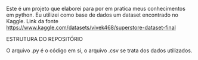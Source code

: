 Este é um projeto que elaborei para por em pratica meus conhecimentos em python.
Eu utilizei como base de dados um dataset encontrado no Kaggle.
Link da fonte https://www.kaggle.com/datasets/vivek468/superstore-dataset-final

ESTRUTURA DO REPOSITÓRIO

O arquivo .py é o código em si, o arquivo .csv se trata dos dados utilizados.
